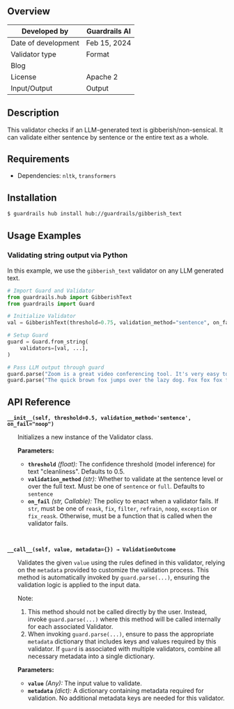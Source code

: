## Overview

| Developed by | Guardrails AI |
| --- | --- |
| Date of development | Feb 15, 2024 |
| Validator type | Format |
| Blog |  |
| License | Apache 2 |
| Input/Output | Output |

## Description

This validator checks if an LLM-generated text is gibberish/non-sensical. It can validate either sentence by sentence or the entire text as a whole.

## Requirements
- Dependencies: `nltk`, `transformers`

## Installation

```bash
$ guardrails hub install hub://guardrails/gibberish_text
```

## Usage Examples

### Validating string output via Python

In this example, we use the `gibberish_text` validator on any LLM generated text.

```python
# Import Guard and Validator
from guardrails.hub import GibberishText
from guardrails import Guard

# Initialize Validator
val = GibberishText(threshold=0.75, validation_method="sentence", on_fail="fix")

# Setup Guard
guard = Guard.from_string(
    validators=[val, ...],
)

# Pass LLM output through guard
guard.parse("Zoom is a great video conferencing tool. It's very easy to use.")  # Pass
guard.parse("The quick brown fox jumps over the lazy dog. Fox fox fox fox fox. Floppyland gsdkd%$klsdml")  # Fail

```

## API Reference

**`__init__(self, threshold=0.5, validation_method='sentence', on_fail="noop")`**
<ul>

Initializes a new instance of the Validator class.

**Parameters:**

- **`threshold`** *(float):* The confidence threshold (model inference) for text "cleanliness". 
    Defaults to 0.5.
- **`validation_method`** *(str):* Whether to validate at the sentence level or over the full text. Must be one of `sentence` or `full`. 
    Defaults to `sentence`
- **`on_fail`** *(str, Callable):* The policy to enact when a validator fails. If `str`, must be one of `reask`, `fix`, `filter`, `refrain`, `noop`, `exception` or `fix_reask`. Otherwise, must be a function that is called when the validator fails.

</ul>

<br/>

**`__call__(self, value, metadata={}) → ValidationOutcome`**

<ul>

Validates the given `value` using the rules defined in this validator, relying on the `metadata` provided to customize the validation process. This method is automatically invoked by `guard.parse(...)`, ensuring the validation logic is applied to the input data.

Note:

1. This method should not be called directly by the user. Instead, invoke `guard.parse(...)` where this method will be called internally for each associated Validator.
2. When invoking `guard.parse(...)`, ensure to pass the appropriate `metadata` dictionary that includes keys and values required by this validator. If `guard` is associated with multiple validators, combine all necessary metadata into a single dictionary.

**Parameters:**

- **`value`** *(Any):* The input value to validate.
- **`metadata`** *(dict):* A dictionary containing metadata required for validation. No additional metadata keys are needed for this validator.

</ul>
